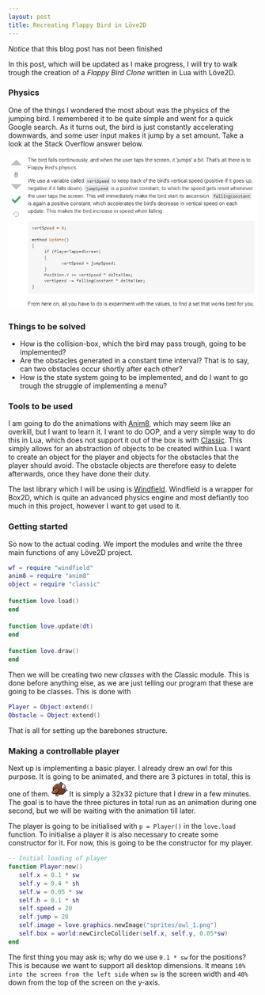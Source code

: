 ```yaml
---
layout: post
title: Recreating Flappy Bird in Löve2D
---
```


*Notice* that this blog post has not been finished

In this post, which will be updated as I make progress, I will try to walk trough the creation of a *Flappy Bird Clone* written in Lua with Löve2D.

### Physics

One of the things I wondered the most about was the physics of the jumping
bird. I remembered it to be quite simple and went for a quick Google search. As
it turns out, the bird is just constantly accelerating downwards, and some user
input makes it jump by a set amount. Take a look at the Stack Overflow answer
below. 

![Flappy Bird physics](/images/2020-FlappyBird/birdphys.png)

### Things to be solved

* How is the collision-box, which the bird may pass trough, going to be
  implemented?
* Are the obstacles generated in a constant time interval? That is to say, can
  two obstacles occur shortly after each other?
* How is the state system going to be implemented, and do I want to go trough
  the struggle of implementing a menu?


### Tools to be used

I am going to do the animations with [Anim8](https://github.com/kikito/anim8),
which may seem like an overkill, but I want to learn it. I want to do OOP, and a very simple way to do this in Lua, which does not support it out of the box is with [Classic](https://github.com/rxi/classic). This simply allows for an abstraction of objects to be created within Lua. I want to create an object for the player and objects for the obstacles that the player should avoid. The obstacle objects are therefore easy to delete afterwards, once they have done their duty. 

The last library which I will be using is [Windfield](https://github.com/SSYGEN/windfield). Windfield is a wrapper for Box2D, which is quite an advanced physics engine and most defiantly too much in this project, however I want to get used to it. 

### Getting started

So now to the actual coding. We import the modules and write the three main functions of any Löve2D project. 
```lua
wf = require "windfield"
anim8 = require "anim8"
object = require "classic"

function love.load()
end

function love.update(dt)
end

function love.draw()
end
```
Then we will be creating two new *classes* with the Classic module. This is done before anything else, as we are just telling our program that these are going to be classes. This is done with 
```lua
Player = Object:extend()
Obstacle = Object:extend()
```
That is all for setting up the barebones structure. 

### Making a controllable player

Next up is implementing a basic player. I already drew an owl for this purpose. It is going to be animated, and there are 3 pictures in total, this is one of them.
![Owl](/images/2020-FlappyBird/owl_1.png)
It is simply a 32x32 picture that I drew in a few minutes. The goal is to have the three pictures in total run as an animation during one second, but we will be waiting with the animation till later.

The player is going to be initialised with `p = Player()` in the `love.load` function. To initialise a player it is also necessary to create some constructor for it. For now, this is going to be the constructor for my player. 
```lua
-- Initial loading of player
function Player:new()
   self.x = 0.1 * sw
   self.y = 0.4 * sh
   self.w = 0.05 * sw
   self.h = 0.1 * sh
   self.speed = 20
   self.jump = 20
   self.image = love.graphics.newImage("sprites/owl_1.png")
   self.box = world:newCircleCollider(self.x, self.y, 0.05*sw)
end
```
The first thing you may ask is; why do we use `0.1 * sw` for the positions? This is because we want to support all desktop dimensions. It means `10% into the screen from the left side` when `sw` is the screen width and `40%` down from the top of the screen on the y-axis. 
